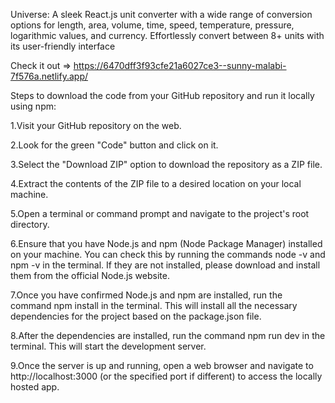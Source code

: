 Universe: A sleek React.js unit converter with a wide range of conversion options for length, area, volume, time, speed, temperature, pressure, logarithmic values, and currency. Effortlessly convert between 8+ units with its user-friendly interface

Check it out => https://6470dff3f93cfe21a6027ce3--sunny-malabi-7f576a.netlify.app/

Steps to download the code from your GitHub repository and run it locally using npm:

1.Visit your GitHub repository on the web.

2.Look for the green "Code" button and click on it.

3.Select the "Download ZIP" option to download the repository as a ZIP file.

4.Extract the contents of the ZIP file to a desired location on your local machine.

5.Open a terminal or command prompt and navigate to the project's root directory.

6.Ensure that you have Node.js and npm (Node Package Manager) installed on your machine. You can check this by running the commands node -v and npm -v in the terminal. If they are not installed, please download and install them from the official Node.js website.

7.Once you have confirmed Node.js and npm are installed, run the command npm install in the terminal. This will install all the necessary dependencies for the project based on the package.json file.

8.After the dependencies are installed, run the command npm run dev in the terminal. This will start the development server.

9.Once the server is up and running, open a web browser and navigate to http://localhost:3000 (or the specified port if different) to access the locally hosted app.
